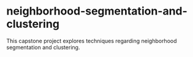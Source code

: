 # neighborhood-segmentation-and-clustering
This capstone project explores techniques regarding neighborhood segmentation and clustering.